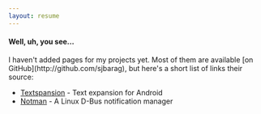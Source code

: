 ```yaml
---
layout: resume
---
```

<h4>Well, uh, you see...</h4>
I haven't added pages for my projects yet.  Most of them are available [on
GitHub](http://github.com/sjbarag), but here's a short list of links their
source:

* [Textspansion](http://github.com/1393designs/textspansion) - Text expansion for Android
* [Notman](http://github.com/sjbarag/statnot) - A Linux D-Bus notification manager


